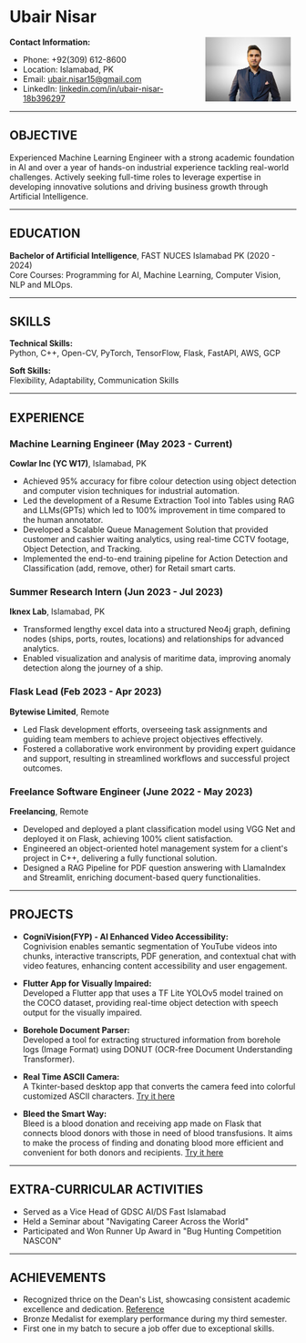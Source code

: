 # Ubair Nisar

<div style="float: right; margin: 0 10px 10px 0;">
  <img src="IMG-20240511-WA0037-removebg-preview.png" alt="Ubair Nisar's Photo" width="150"/>
</div>

**Contact Information:**

- Phone: +92(309) 612-8600
- Location: Islamabad, PK
- Email: [ubair.nisar15@gmail.com](mailto:ubair.nisar15@gmail.com)
- LinkedIn: [linkedin.com/in/ubair-nisar-18b396297](https://www.linkedin.com/in/ubair-nisar-18b396297/)

---

## OBJECTIVE

Experienced Machine Learning Engineer with a strong academic foundation in AI and over a year of hands-on industrial experience tackling real-world challenges. Actively seeking full-time roles to leverage expertise in developing innovative solutions and driving business growth through Artificial Intelligence.

---

## EDUCATION

**Bachelor of Artificial Intelligence**, FAST NUCES Islamabad PK (2020 - 2024)  
Core Courses: Programming for AI, Machine Learning, Computer Vision, NLP and MLOps.

---

## SKILLS

**Technical Skills:**  
Python, C++, Open-CV, PyTorch, TensorFlow, Flask, FastAPI, AWS, GCP

**Soft Skills:**  
Flexibility, Adaptability, Communication Skills

---

## EXPERIENCE

### Machine Learning Engineer (May 2023 - Current)
**Cowlar Inc (YC W17)**, Islamabad, PK
- Achieved 95% accuracy for fibre colour detection using object detection and computer vision techniques for industrial automation.
- Led the development of a Resume Extraction Tool into Tables using RAG and LLMs(GPTs) which led to 100% improvement in time compared to the human annotator.
- Developed a Scalable Queue Management Solution that provided customer and cashier waiting analytics, using real-time CCTV footage, Object Detection, and Tracking.
- Implemented the end-to-end training pipeline for Action Detection and Classification (add, remove, other) for Retail smart carts.

### Summer Research Intern (Jun 2023 - Jul 2023)
**Iknex Lab**, Islamabad, PK
- Transformed lengthy excel data into a structured Neo4j graph, defining nodes (ships, ports, routes, locations) and relationships for advanced analytics.
- Enabled visualization and analysis of maritime data, improving anomaly detection along the journey of a ship.

### Flask Lead (Feb 2023 - Apr 2023)
**Bytewise Limited**, Remote
- Led Flask development efforts, overseeing task assignments and guiding team members to achieve project objectives effectively.
- Fostered a collaborative work environment by providing expert guidance and support, resulting in streamlined workflows and successful project outcomes.

### Freelance Software Engineer (June 2022 - May 2023)
**Freelancing**, Remote
- Developed and deployed a plant classification model using VGG Net and deployed it on Flask, achieving 100% client satisfaction.
- Engineered an object-oriented hotel management system for a client's project in C++, delivering a fully functional solution.
- Designed a RAG Pipeline for PDF question answering with LlamaIndex and Streamlit, enriching document-based query functionalities.

---

## PROJECTS

- **CogniVision(FYP) - AI Enhanced Video Accessibility:**  
  Cognivision enables semantic segmentation of YouTube videos into chunks, interactive transcripts, PDF generation, and contextual chat with video features, enhancing content accessibility and user engagement.

- **Flutter App for Visually Impaired:**  
  Developed a Flutter app that uses a TF Lite YOLOv5 model trained on the COCO dataset, providing real-time object detection with speech output for the visually impaired.

- **Borehole Document Parser:**  
  Developed a tool for extracting structured information from borehole logs (Image Format) using DONUT (OCR-free Document Understanding Transformer).

- **Real Time ASCII Camera:**  
  A Tkinter-based desktop app that converts the camera feed into colorful customized ASCII characters. [Try it here](https://github.com/ubairnisar/ASCII-Cam)

- **Bleed the Smart Way:**  
  Bleed is a blood donation and receiving app made on Flask that connects blood donors with those in need of blood transfusions. It aims to make the process of finding and donating blood more efficient and convenient for both donors and recipients. [Try it here](https://github.com/ubairnisar/bleed)

---

## EXTRA-CURRICULAR ACTIVITIES

- Served as a Vice Head of GDSC AI/DS Fast Islamabad
- Held a Seminar about "Navigating Career Across the World"
- Participated and Won Runner Up Award in "Bug Hunting Competition NASCON"

---

## ACHIEVEMENTS

- Recognized thrice on the Dean's List, showcasing consistent academic excellence and dedication. [Reference](https://www.nu.edu.pk/Campus/Islamabad/DeanLists)
- Bronze Medalist for exemplary performance during my third semester.
- First one in my batch to secure a job offer due to exceptional skills.
